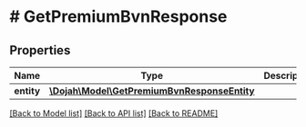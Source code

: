 # # GetPremiumBvnResponse

## Properties

Name | Type | Description | Notes
------------ | ------------- | ------------- | -------------
**entity** | [**\Dojah\Model\GetPremiumBvnResponseEntity**](GetPremiumBvnResponseEntity.md) |  | [optional]

[[Back to Model list]](../../README.md#models) [[Back to API list]](../../README.md#endpoints) [[Back to README]](../../README.md)
